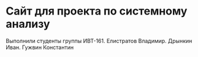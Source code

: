 # Сайт для проекта по системному анализу
Выполнили студенты группы ИВТ-161. Елистратов Владимир. Дрынкин Иван. Гужвин Константин
